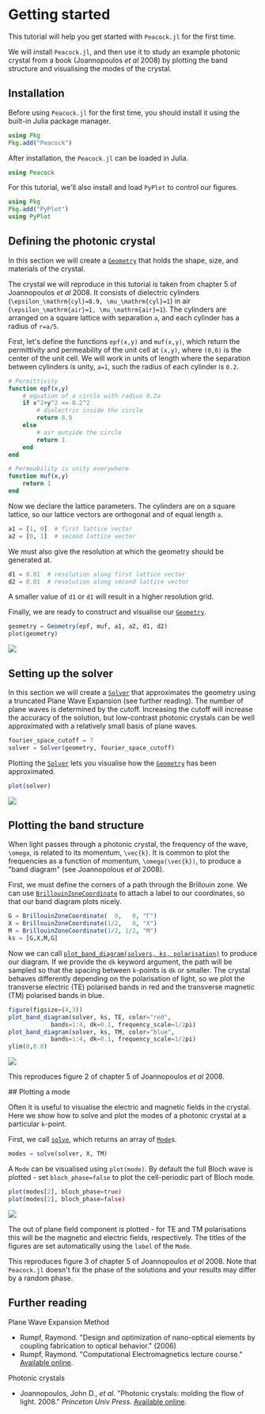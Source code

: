 # Getting started

This tutorial will help you get started with `Peacock.jl` for the first time.

We will install `Peacock.jl`, and then use it to study an example photonic crystal from a book (Joannopoulos *et al* 2008) by plotting the band structure and visualising the modes of the crystal.

## Installation

Before using `Peacock.jl` for the first time, you should install it using the built-in Julia package manager.
```julia
using Pkg
Pkg.add("Peacock")
```

After installation, the `Peacock.jl` can be loaded in Julia.
```julia
using Peacock
```

For this tutorial, we'll also install and load `PyPlot` to control our figures.
```julia
using Pkg
Pkg.add("PyPlot")
using PyPlot
```


## Defining the photonic crystal

In this section we will create a  [`Geometry`](@ref) that holds the shape, size, and materials of the crystal.

The crystal we will reproduce in this tutorial is taken from chapter 5 of Joannopoulos *et al* 2008. It consists of dielectric cylinders (``\epsilon_\mathrm{cyl}=8.9, \mu_\mathrm{cyl}=1``) in air (``\epsilon_\mathrm{air}=1, \mu_\mathrm{air}=1``). The cylinders are arranged on a square lattice with separation ``a``, and each cylinder has a radius of ``r=a/5``.

First, let's define the functions `epf(x,y)` and `muf(x,y)`, which return the permittivity and permeability of the unit cell at ``(x,y)``, where ``(0,0)`` is the center of the unit cell. We will work in units of length where the separation between cylinders is unity, ``a=1``, such the radius of each cylinder is `0.2`.
```julia
# Permittivity
function epf(x,y)
	# equation of a circle with radius 0.2a
    if x^2+y^2 <= 0.2^2
    	# dielectric inside the circle
        return 8.9
    else
    	# air outside the circle
        return 1
    end
end

# Permeability is unity everywhere
function muf(x,y)
    return 1
end
```

Now we declare the lattice parameters. The cylinders are on a square lattice, so our lattice vectors are orthogonal and of equal length `a`.
```julia
a1 = [1, 0]  # first lattice vector
a2 = [0, 1]  # second lattice vector
```

We must also give the resolution at which the geometry should be generated at.
```julia
d1 = 0.01  # resolution along first lattice vector
d2 = 0.01  # resolution along second lattice vector
```
A smaller value of `d1` or `d1` will result in a higher resolution grid.

Finally, we are ready to construct and visualise our [`Geometry`](@ref).
```julia
geometry = Geometry(epf, muf, a1, a2, d1, d2)
plot(geometry)
```
![](../figures/example_plot_geometry.png)


## Setting up the solver

In this section we will create a [`Solver`](@ref) that approximates the geometry using a truncated Plane Wave Expansion (see further reading). The number of plane waves is determined by the cutoff. Increasing the cutoff will increase the accuracy of the solution, but low-contrast photonic crystals can be well approximated with a relatively small basis of plane waves.
```julia
fourier_space_cutoff = 7
solver = Solver(geometry, fourier_space_cutoff)
```

Plotting the [`Solver`](@ref) lets you visualise how the [`Geometry`](@ref) has been approximated.
```julia
plot(solver)
```
![](../figures/example_plot_solver_cutoff=7.png)


## Plotting the band structure

When light passes through a photonic crystal, the frequency of the wave, ``\omega``, is related to its momentum, ``\vec{k}``. It is common to plot the frequencies as a function of momentum, ``\omega(\vec{k})``, to produce a "band diagram" (see Joannopolous *et al* 2008).

First, we must define the corners of a path through the Brillouin zone. We can use [`BrillouinZoneCoordinate`](@ref) to attach a label to our coordinates, so that our band diagram plots nicely.
```julia
G = BrillouinZoneCoordinate(  0,   0, "Γ")
X = BrillouinZoneCoordinate(1/2,   0, "X")
M = BrillouinZoneCoordinate(1/2, 1/2, "M")
ks = [G,X,M,G]
```

Now we can call [`plot_band_diagram(solvers, ks, polarisation)`](@ref) to produce our diagram. If we provide the `dk` keyword argument, the path will be sampled so that the spacing between ``k``-points is `dk` or smaller. The crystal behaves differently depending on the polarisation of light, so we plot the transverse electric (TE) polarised bands in red and the transverse magnetic (TM) polarised bands in blue.
```julia
figure(figsize=(4,3))
plot_band_diagram(solver, ks, TE, color="red",
            bands=1:4, dk=0.1, frequency_scale=1/2pi)
plot_band_diagram(solver, ks, TM, color="blue",
            bands=1:4, dk=0.1, frequency_scale=1/2pi)
ylim(0,0.8)
```
![](../figures/example_plot_band_diagram.png)

This reproduces figure 2 of chapter 5 of Joannopoulos *et al* 2008.


## Plotting a mode

Often it is useful to visualise the electric and magnetic fields in the crystal. Here we show how to solve and plot the modes of a photonic crystal at a particular ``k``-point.

First, we call [`solve`](@ref), which returns an array of [`Mode`](@ref)s.
```julia
modes = solve(solver, X, TM)
```

A `Mode` can be visualised using `plot(mode)`. By default the full Bloch wave is plotted - set `bloch_phase=false` to plot the cell-periodic part of Bloch mode.
```julia
plot(modes[2], bloch_phase=true)
plot(modes[2], bloch_phase=false)
```
![](../figures/example_plot_modes.png)

The out of plane field component is plotted - for TE and TM polarisations this will be the magnetic and electric fields, respectively. The titles of the figures are set automatically using the `label` of the `Mode`.

This reproduces figure 3 of chapter 5 of Joannopoulos *et al* 2008. Note that `Peacock.jl` doesn't fix the phase of the solutions and your results may differ by a random phase.


## Further reading

Plane Wave Expansion Method
- Rumpf, Raymond. "Design and optimization of nano-optical elements by coupling fabrication to optical behavior." (2006)
- Rumpf, Raymond. "Computational Electromagnetics lecture course." [Available online](http://emlab.utep.edu/academics.htm).

Photonic crystals
- Joannopoulos, John D., *et al*. "Photonic crystals: molding the flow of light. 2008." *Princeton Univ Press*. [Available online](http://ab-initio.mit.edu/book/).
